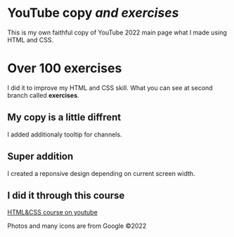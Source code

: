 # YouTube copy *and exercises*
This is my own faithful copy of YouTube 2022 main page what I made using HTML and CSS.

# Over 100 exercises
I did it to improve my HTML and CSS skill. What you can see at second branch called **exercises**.

## My copy is a little diffrent
I added additionaly tooltip for channels.

## Super addition
I created a reponsive design depending on current screen width.

## I did it through this course
[HTML&CSS course on youtube](https://www.youtube.com/watch?v=G3e-cpL7ofc)

Photos and many icons are from Google ©2022
